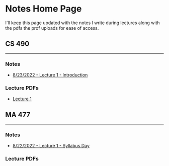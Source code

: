 # Notes Home Page
I'll keep this page updated with the notes I write during lectures along with the pdfs the prof uploads for ease of access. 

## CS 490 
---
### Notes
- [8/23/2022 - Lecture 1 - Introduction](./CS490_IntroToAI/Notes/lec1_introduction.md) 

### Lecture PDFs
- [Lecture 1](https://mega.nz/file/sa0UjLCY#yObT-wCn8Wu-fEhE5dx1kqqlfH2ieuNZP9Sjav1IqSw)  

## MA 477
---
### Notes
- [8/22/2022 - Lecture 1 - Syllabus Day](./MA477_CompMath/Notes/lec1_introduction)

### Lecture PDFs